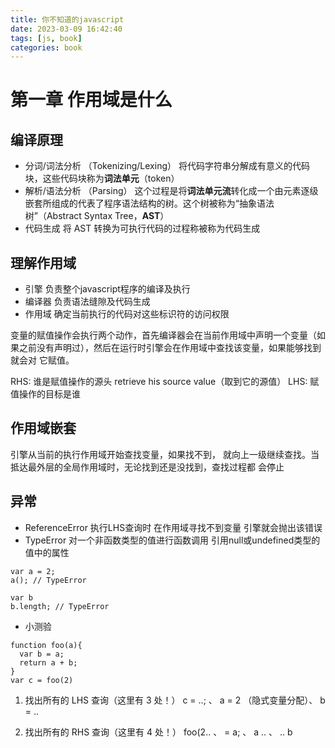 ```yaml
---
title: 你不知道的javascript
date: 2023-03-09 16:42:40
tags: [js, book]
categories: book
---
```

# 第一章 作用域是什么
## 编译原理
- 分词/词法分析 （Tokenizing/Lexing）
将代码字符串分解成有意义的代码块，这些代码块称为**词法单元**（token）
- 解析/语法分析 （Parsing）
这个过程是将**词法单元流**转化成一个由元素逐级嵌套所组成的代表了程序语法结构的树。这个树被称为“抽象语法树”（Abstract Syntax Tree，**AST**）
- 代码生成
将 AST 转换为可执行代码的过程称被称为代码生成
## 理解作用域
- 引擎
负责整个javascript程序的编译及执行
- 编译器
负责语法缝隙及代码生成
- 作用域
确定当前执行的代码对这些标识符的访问权限

变量的赋值操作会执行两个动作，首先编译器会在当前作用域中声明一个变量（如
果之前没有声明过），然后在运行时引擎会在作用域中查找该变量，如果能够找到就会对
它赋值。

RHS:  谁是赋值操作的源头 retrieve his source value（取到它的源值）
LHS:  赋值操作的目标是谁
## 作用域嵌套
引擎从当前的执行作用域开始查找变量，如果找不到，
就向上一级继续查找。当抵达最外层的全局作用域时，无论找到还是没找到，查找过程都
会停止
## 异常
- ReferenceError
执行LHS查询时 在作用域寻找不到变量 引擎就会抛出该错误
- TypeError
对一个非函数类型的值进行函数调用
引用null或undefined类型的值中的属性
```
var a = 2;
a(); // TypeError

var b
b.length; // TypeError
```

- 小测验
```
function foo(a){
  var b = a;
  return a + b;
}
var c = foo(2)
```
1. 找出所有的 LHS 查询（这里有 3 处！）
c = ..; 、 a = 2 （隐式变量分配）、 b = ..

2. 找出所有的 RHS 查询（这里有 4 处！）
foo(2.. 、 = a; 、 a .. 、 .. b